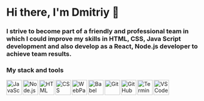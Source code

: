 # Hi there, I'm Dmitriy 👋

### I strive to become part of a friendly and professional team in which I could improve my skills in HTML, CSS, Java Script development and also develop as a React, Node.js developer to achieve team results.

### My stack and tools

<img align="left" alt="JavaScript" width="40px" src="https://upload.wikimedia.org/wikipedia/commons/thumb/9/99/Unofficial_JavaScript_logo_2.svg/800px-Unofficial_JavaScript_logo_2.svg.png" />

<img align="left" alt="Node.js" width="40px" src="https://www.pngfind.com/pngs/m/683-6833893_node-js-logo-png-transparent-png.png" />

<img align="left" alt="HTML" width="40px" src="https://upload.wikimedia.org/wikipedia/commons/thumb/6/61/HTML5_logo_and_wordmark.svg/1200px-HTML5_logo_and_wordmark.svg.png" />

<img align="left" alt="CSS" width="40px" src="https://cdn.freebiesupply.com/logos/large/2x/css3-logo-png-transparent.png" />

<img align="left" alt="WebPack" width="40px" src="https://habrastorage.org/webt/k-/tm/2g/k-tm2gvbb_ky6gdrd-tzqrzjkf4.png" />

<img align="left" alt="Babel" width="40px" src="https://cdn.coursehunter.net/category/babel.png" />

<img align="left" alt="Git" width="40px" src="https://miro.medium.com/max/870/1*l9IZ_LeUCP_vwxjDKI2Xgw.jpeg" />

<img align="left" alt="GitHub" width="40px" src="https://play-lh.googleusercontent.com/PCpXdqvUWfCW1mXhH1Y_98yBpgsWxuTSTofy3NGMo9yBTATDyzVkqU580bfSln50bFU" />

<img align="left" alt="Terminal" width="40px" src="https://help.apple.com/assets/6152754A4192845C4361C49A/6152754B4192845C4361C4A1/ru_RU/d94aa1c4979b25e9ffbda97fcbae219a.png" />

<img align="left" alt="VSCode" width="40px" src="https://insmac.org/uploads/posts/2021-07/1625841610_code.png" />
